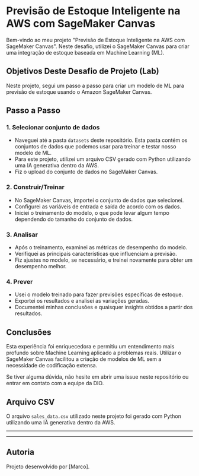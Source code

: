 # Previsão de Estoque Inteligente na AWS com SageMaker Canvas

Bem-vindo ao meu projeto "Previsão de Estoque Inteligente na AWS com SageMaker Canvas". Neste desafio, utilizei o SageMaker Canvas para criar uma integração de estoque baseada em Machine Learning (ML).



## Objetivos Deste Desafio de Projeto (Lab)

Neste projeto, segui um passo a passo para criar um modelo de ML para previsão de estoque usando o Amazon SageMaker Canvas.

## Passo a Passo

### 1. Selecionar conjunto de dados

- Naveguei até a pasta `datasets` deste repositório. Esta pasta contém os conjuntos de dados que podemos usar para treinar e testar nosso modelo de ML.
- Para este projeto, utilizei um arquivo CSV gerado com Python utilizando uma IA generativa dentro da AWS.
- Fiz o upload do conjunto de dados no SageMaker Canvas.

### 2. Construir/Treinar

- No SageMaker Canvas, importei o conjunto de dados que selecionei.
- Configurei as variáveis de entrada e saída de acordo com os dados.
- Iniciei o treinamento do modelo, o que pode levar algum tempo dependendo do tamanho do conjunto de dados.

### 3. Analisar

- Após o treinamento, examinei as métricas de desempenho do modelo.
- Verifiquei as principais características que influenciam a previsão.
- Fiz ajustes no modelo, se necessário, e treinei novamente para obter um desempenho melhor.

### 4. Prever

- Usei o modelo treinado para fazer previsões específicas de estoque.
- Exportei os resultados e analisei as variações geradas.
- Documentei minhas conclusões e quaisquer insights obtidos a partir dos resultados.

## Conclusões

Esta experiência foi enriquecedora e permitiu um entendimento mais profundo sobre Machine Learning aplicado a problemas reais. Utilizar o SageMaker Canvas facilitou a criação de modelos de ML sem a necessidade de codificação extensa.

Se tiver alguma dúvida, não hesite em abrir uma issue neste repositório ou entrar em contato com a equipe da DIO.

## Arquivo CSV

O arquivo `sales_data.csv` utilizado neste projeto foi gerado com Python utilizando uma IA generativa dentro da AWS.

---

---

## Autoria

Projeto desenvolvido por [Marco].
